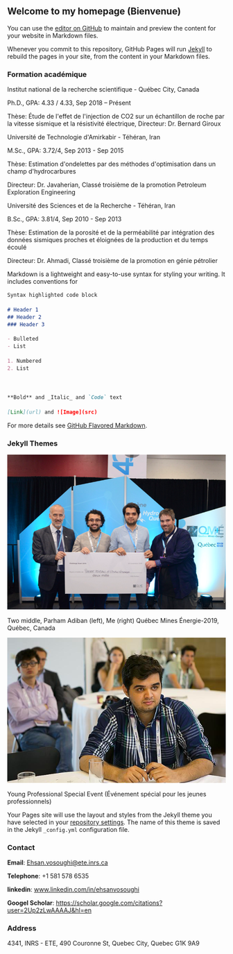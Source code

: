 ## Welcome to my homepage (Bienvenue)

You can use the [editor on GitHub](https://github.com/EhsanVosoughi/Ehsanvosoughi.github.io/edit/master/README.md) to maintain and preview the content for your website in Markdown files.

Whenever you commit to this repository, GitHub Pages will run [Jekyll](https://jekyllrb.com/) to rebuild the pages in your site, from the content in your Markdown files.

### Formation académique 

Institut national de la recherche scientifique - Québec City, Canada

Ph.D., GPA: 4.33 / 4.33, Sep 2018 – Présent

Thèse:  Étude  de  l'effet  de  l'injection  de  CO2   sur  un  échantillon  de  roche  par  la  vitesse  sismique  et  la résistivité électrique, Directeur: Dr. Bernard Giroux

Université de Technologie d'Amirkabir - Téhéran, Iran     

M.Sc., GPA: 3.72/4, Sep 2013 - Sep 2015

Thèse: Estimation d'ondelettes par des méthodes d'optimisation dans un champ d'hydrocarbures

Directeur: Dr. Javaherian, Classé troisième de la promotion Petroleum Exploration Engineering

Université des Sciences et de la Recherche - Téhéran, Iran

B.Sc., GPA: 3.81/4, Sep 2010 - Sep 2013

Thèse: Estimation de la porosité et de la perméabilité par intégration des données sismiques proches et éloignées de la production et du temps écoulé

Directeur: Dr. Ahmadi, Classé troisième de la promotion en génie pétrolier


Markdown is a lightweight and easy-to-use syntax for styling your writing. It includes conventions for

```markdown
Syntax highlighted code block

# Header 1
## Header 2
### Header 3

- Bulleted
- List

1. Numbered
2. List



**Bold** and _Italic_ and `Code` text

[Link](url) and ![Image](src)
```

For more details see [GitHub Flavored Markdown](https://guides.github.com/features/mastering-markdown/).

### Jekyll Themes

![Image of Québec Mines Énergie-2019](https://github.com/EhsanVosoughi/Ehsanvosoughi.github.io/blob/master/Québec%20Mines%20Énergie-2019.png)

Two middle, Parham Adiban (left), Me (right)
Québec Mines Énergie-2019, Québec, Canada

![Image of EAGE Vienna 2019](https://github.com/EhsanVosoughi/Ehsanvosoughi.github.io/blob/master/EAGE-Vienna%202016.png)

Young Professional Special Event (Événement spécial pour les jeunes professionnels)


Your Pages site will use the layout and styles from the Jekyll theme you have selected in your [repository settings](https://github.com/EhsanVosoughi/Ehsanvosoughi.github.io/settings). The name of this theme is saved in the Jekyll `_config.yml` configuration file.

### Contact
**Email**: Ehsan.vosoughi@ete.inrs.ca

**Telephone**: +1 581 578 6535

**linkedin**: www.linkedin.com/in/ehsanvosoughi

**Googel Scholar**: https://scholar.google.com/citations?user=2Up2zLwAAAAJ&hl=en

### Address 
4341, INRS - ETE, 490 Couronne St, Quebec City, Quebec G1K 9A9
